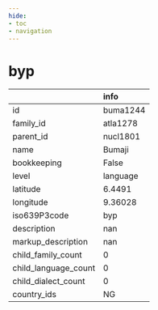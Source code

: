 ```yaml
---
hide:
- toc
- navigation
---
```

# byp
|                      | info     |
|:---------------------|:---------|
| id                   | buma1244 |
| family_id            | atla1278 |
| parent_id            | nucl1801 |
| name                 | Bumaji   |
| bookkeeping          | False    |
| level                | language |
| latitude             | 6.4491   |
| longitude            | 9.36028  |
| iso639P3code         | byp      |
| description          | nan      |
| markup_description   | nan      |
| child_family_count   | 0        |
| child_language_count | 0        |
| child_dialect_count  | 0        |
| country_ids          | NG       |